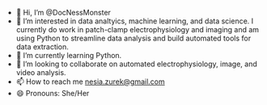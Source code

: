 - 👋 Hi, I’m @DocNessMonster
- 👀 I’m interested in data analtyics, machine learning, and data science. I currently do work in patch-clamp electrophysiology and imaging and am using Python to streamline data analysis and build automated tools for data extraction.
- 🌱 I’m currently learning Python. 
- 💞️ I’m looking to collaborate on automated electrophysiology, image, and video analysis. 
- 📫 How to reach me nesia.zurek@gmail.com
- 😄 Pronouns: She/Her 

<!---
DocNessMonster/DocNessMonster is a ✨ special ✨ repository because its `README.md` (this file) appears on your GitHub profile.
You can click the Preview link to take a look at your changes.
--->
